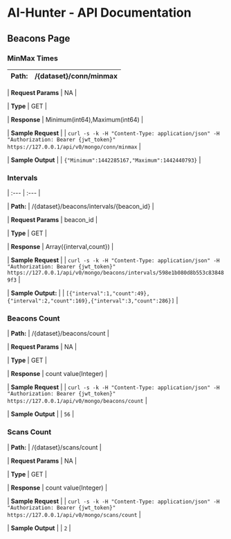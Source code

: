 # AI-Hunter - API Documentation

## Beacons Page


### MinMax Times

| **Path:**								|					/{dataset}/conn/minmax |
| --- | --- |

| **Request Params**			|					NA |

| **Type**								|					GET |

| **Response**						|					Minimum(int64),Maximum(int64) |

| **Sample Request** |
| ``curl -s -k -H "Content-Type: application/json" -H "Authorization: Bearer {jwt_token}" https://127.0.0.1/api/v0/mongo/conn/minmax`` |

| **Sample Output** |
| ``{"Minimum":1442285167,"Maximum":1442440793}`` |

### Intervals
| :--- | :--- |

| **Path:**	|												/{dataset}/beacons/intervals/{beacon_id} |

| **Request Params**	|							beacon_id |

| **Type**						|							GET |

| **Response**				|							Array({interval,count}) |

| **Sample Request** |
| ``curl -s -k -H "Content-Type: application/json" -H "Authorization: Bearer {jwt_token}" https://127.0.0.1/api/v0/mongo/beacons/intervals/598e1b080d8b553c838489f3`` |

| **Sample Output:** |
| ``[{"interval":1,"count":49},{"interval":2,"count":169},{"interval":3,"count":286}]`` |

### Beacons Count

| **Path:**			          |					/{dataset}/beacons/count |

| **Request Params**			|					NA |

| **Type**								|					GET |

| **Response**						|					count value(Integer) |

| **Sample Request**      |
| ``curl -s -k -H "Content-Type: application/json" -H "Authorization: Bearer {jwt_token}" https://127.0.0.1/api/v0/mongo/beacons/count``     |

| **Sample Output**       |
| ``56``                  |

### Scans Count

| **Path:**							  |						/{dataset}/scans/count |

| **Request Params**			|					NA |

| **Type**								|					GET |

| **Response**						|					count value(Integer) |

| **Sample Request** |
| ``curl -s -k -H "Content-Type: application/json" -H "Authorization: Bearer {jwt_token}" https://127.0.0.1/api/v0/mongo/scans/count`` |

| **Sample Output** |
| ``2`` |
